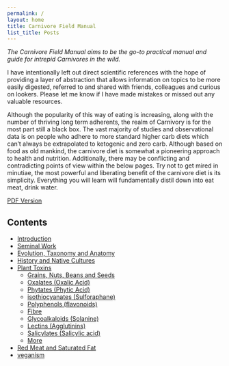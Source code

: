 ```yaml
---
permalink: /
layout: home
title: Carnivore Field Manual
list_title: Posts
---
```


*The Carnivore Field Manual aims to be the go-to practical manual and guide for intrepid Carnivores in the wild.*

I have intentionally left out direct scientific references with the hope of providing a layer of abstraction that allows information on topics to be more easily digested, referred to and shared with friends, colleagues and curious on lookers.
Please let me know if I have made mistakes or missed out any valuable resources.

Although the popularity of this way of eating is increasing, along with the number of thriving long term adherents, the realm of Carnivory is for the most part still a black box. The vast majority of studies and observational data is on people who adhere to more standard higher carb diets which can’t always be extrapolated to ketogenic and zero carb. Although based on food as old mankind, the carnivore diet is somewhat a pioneering approach to health and nutrition. Additionally, there may be conflicting and contradicting points of view within the below pages. Try not to get mired in minutiae, the most powerful and liberating benefit of the carnivore diet is its simplicity. Everything you will learn will fundamentally distil down into eat meat, drink water.

[PDF Version](Carnivore_Field_Manual.pdf)

## Contents

- [Introduction](introduction)
- [Seminal Work](seminal_work)
- [Evolution, Taxonomy and Anatomy](evolution)
- [History and Native Cultures](native_cultures)
- [Plant Toxins](plant_toxins)
    - [Grains, Nuts, Beans and Seeds](grains_nuts_seeds_legumes)
    - [Oxalates (Oxalic Acid)](oxalates)
    - [Phytates (Phytic Acid)](phytates)
    - [isothiocyanates (Sulforaphane)](isothiocyanates)
    - [Polyphenols (flavonoids)](polyphenols)
    - [Fibre](fibre)
    - [Glycoalkaloids (Solanine)](glycoalkaloids)
    - [Lectins (Agglutinins)](lectins)
    - [Salicylates (Salicylic acid)](salicylates)
    - [More](more)
- [Red Meat and Saturated Fat](red_meat)
- [veganism](veganism)


